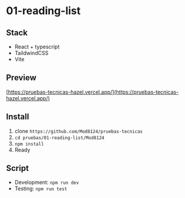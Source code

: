 # 01-reading-list

## Stack
- React + typescript
- TaildwindCSS
- Vite

## Preview

[https://pruebas-tecnicas-hazel.vercel.app/](https://pruebas-tecnicas-hazel.vercel.app/)

## Install

1. clone `https://github.com/Mod8124/pruebas-tecnicas`
2. `cd pruebas/01-reading-list/Mod8124`
3. `npm install`
4. Ready


## Script 
- Development: `npm run dev`
- Testing: `npm run test`
